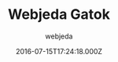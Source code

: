 ---
title: Webjeda Gatok
github: https://github.com/sharu725/gatok
demo: https://webjeda.com/gatok
author: webjeda
ssg:
  - Jekyll
cms:
  - No Cms
date: 2016-07-15T17:24:18.000Z
description: A minimal responsive jekyll theme -Webjeda Gatok
stale: false
disabled: true
disabled_reason: demo url not found
---